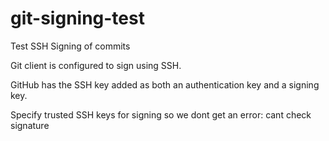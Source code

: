 # git-signing-test

Test SSH Signing of commits

Git client is configured to sign using SSH.

GitHub has the SSH key added as both an authentication key and a signing key.

Specify trusted SSH keys for signing so we dont get an error: cant check signature
